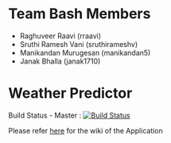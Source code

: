 Team Bash Members
==============================
* Raghuveer Raavi (rraavi) 
* Sruthi Ramesh Vani (sruthirameshv) 
* Manikandan Murugesan (manikandan5)
* Janak Bhalla (janak1710)

Weather Predictor
====================

Build Status - Master  : [![Build Status](https://travis-ci.org/airavata-courses/TeamBash.svg?branch=master)](https://travis-ci.org/airavata-courses/TeamBash)

Please refer [here](https://github.com/TeamBash/UI/wiki) for the wiki of the Application 
